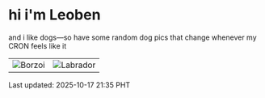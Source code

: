 # hi i'm Leoben

and i like dogs—so have some random dog pics that change whenever my CRON feels like it

|  |  |
|--------|----------|
| ![Borzoi](https://random-dog-vercel.vercel.app/api/random-borzoi?v=1760708153) | ![Labrador](https://random-dog-vercel.vercel.app/api/random-labrador?v=1760708153) |

Last updated: 2025-10-17 21:35 PHT
